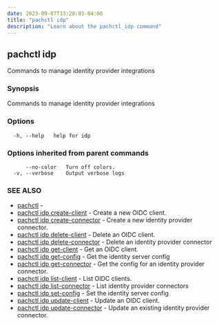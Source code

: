 ```yaml
---
date: 2023-09-07T13:28:03-04:00
title: "pachctl idp"
description: "Learn about the pachctl_idp command"
---
```


## pachctl idp

Commands to manage identity provider integrations

### Synopsis

Commands to manage identity provider integrations

### Options

```
  -h, --help   help for idp
```

### Options inherited from parent commands

```
      --no-color   Turn off colors.
  -v, --verbose    Output verbose logs
```

### SEE ALSO

* [pachctl](../pachctl)	 - 
* [pachctl idp create-client](../pachctl_idp_create-client)	 - Create a new OIDC client.
* [pachctl idp create-connector](../pachctl_idp_create-connector)	 - Create a new identity provider connector.
* [pachctl idp delete-client](../pachctl_idp_delete-client)	 - Delete an OIDC client.
* [pachctl idp delete-connector](../pachctl_idp_delete-connector)	 - Delete an identity provider connector
* [pachctl idp get-client](../pachctl_idp_get-client)	 - Get an OIDC client.
* [pachctl idp get-config](../pachctl_idp_get-config)	 - Get the identity server config
* [pachctl idp get-connector](../pachctl_idp_get-connector)	 - Get the config for an identity provider connector.
* [pachctl idp list-client](../pachctl_idp_list-client)	 - List OIDC clients.
* [pachctl idp list-connector](../pachctl_idp_list-connector)	 - List identity provider connectors
* [pachctl idp set-config](../pachctl_idp_set-config)	 - Set the identity server config
* [pachctl idp update-client](../pachctl_idp_update-client)	 - Update an OIDC client.
* [pachctl idp update-connector](../pachctl_idp_update-connector)	 - Update an existing identity provider connector.

